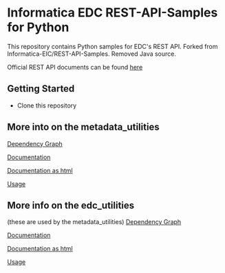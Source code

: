 # Informatica EDC REST-API-Samples for Python
This repository contains Python samples for EDC's REST API. 
Forked from Informatica-EIC/REST-API-Samples. Removed Java source.

Official REST API documents can be found [here](https://docs.informatica.com/data-catalog/enterprise-data-catalog/10-4-1/enterprise-data-catalog-rest-api-reference)

Getting Started
---------------

* Clone this repository

## More into on the metadata_utilities
[Dependency Graph]()

[Documentation](python/metadata_utilities/docs/markdown/metadata_utilities/index.md)

[Documentation as html](python/metadata_utilities/docs/html/metadata_utilities/index.html)

[Usage](python/metadata_utilities/usage.md)


## More info on the edc_utilities
(these are used by the metadata_utilities)
[Dependency Graph](python/edc_utilities/docs/edc_utilities.svg)

[Documentation](python/edc_utilities/docs/markdown/edc_utilities/index.md)

[Documentation as html](python/edc_utilities/docs/html/edc_utilities/index.html)

[Usage](python/edc_utilities/usage.md)

